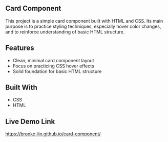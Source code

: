 **Card Component**
-
This project is a simple card component built with HTML and CSS. Its main purpose is to practice styling techniques, especially hover color changes, and to reinforce understanding of basic HTML structure.

**Features**
-
* Clean, minimal card component layout
* Focus on practicing CSS hover effects
* Solid foundation for basic HTML structure

**Built With**
-
* CSS
* HTML

**Live Demo Link**
-
https://brooke-lin.github.io/card-component/
